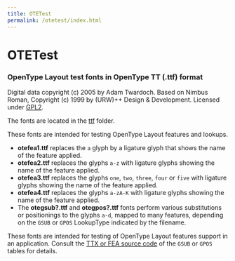 ```yaml
---
title: OTETest
permalink: /otetest/index.html
---
```


# OTETest

### OpenType Layout test fonts in OpenType TT (.ttf) format

Digital data copyright (c) 2005 by Adam Twardoch. Based on Nimbus Roman, Copyright (c) 1999 by (URW)++ Design & Development. Licensed under [GPL2](./LICENSE).

The fonts are located in the [ttf](./ttf/) folder.

These fonts are intended for testing OpenType Layout features and lookups.
* **otefea1.ttf** replaces the `a` glyph by a ligature glyph that shows the name of the feature applied.
* **otefea2.ttf** replaces the glyphs `a-z` with ligature glyphs showing the name of the feature applied.
* **otefea3.ttf** replaces the glyphs `one`, `two`, `three`, `four` or `five` with ligature glyphs showing the name of the feature applied.
* **otefea4.ttf** replaces the glyphs `a-zA-K` with ligature glyphs showing the name of the feature applied.
* The **otegsub?.ttf** and **otegpos?.ttf** fonts perform various substitutions or positionings to the glyphs `a-d`, mapped to many features, depending on the `GSUB` or `GPOS` LookupType indicated by the filename.

These fonts are intended for testing of OpenType Layout features support
in an application. Consult the [TTX or FEA source code](./src/) of the `GSUB` or `GPOS` tables for details.

